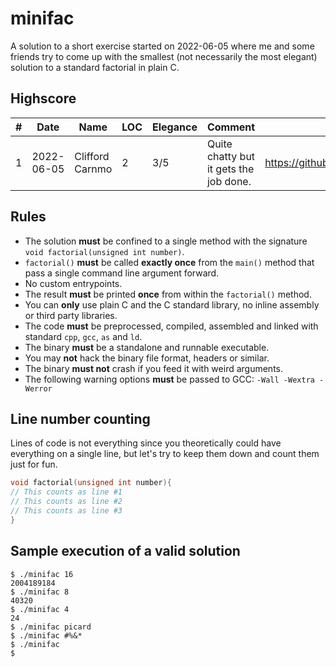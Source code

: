 # minifac

A solution to a short exercise started on 2022-06-05 where me and some friends try to come up with the smallest (not necessarily the most elegant) solution to a standard factorial in plain C.

## Highscore
|#|Date|Name|LOC|Elegance|Comment|Solution|
|-|----|----|---|--------|-------|--------|
|1|2022-06-05|Clifford Carnmo|2|3/5|Quite chatty but it gets the job done.|https://github.com/cliffordcarnmo/minifac/blob/main/minifac.c|

## Rules

* The solution __must__ be confined to a single method with the signature `void factorial(unsigned int number)`.
* `factorial()` __must__ be called __exactly once__ from the `main()` method that pass a single command line argument forward.
* No custom entrypoints.
* The result __must__ be printed __once__ from within the `factorial()` method.
* You can __only__ use plain C and the C standard library, no inline assembly or third party libraries.
* The code __must__ be preprocessed, compiled, assembled and linked with standard `cpp`, `gcc`, `as` and `ld`.
* The binary __must__ be a standalone and runnable executable.
* You may __not__ hack the binary file format, headers or similar.
* The binary __must not__ crash if you feed it with weird arguments.
* The following warning options __must__ be passed to GCC: `-Wall -Wextra -Werror`

## Line number counting

Lines of code is not everything since you theoretically could have everything on a single line, but let's try to keep them down and count them just for fun.

```c
void factorial(unsigned int number){
// This counts as line #1
// This counts as line #2 
// This counts as line #3
}
```

## Sample execution of a valid solution

```
$ ./minifac 16
2004189184
$ ./minifac 8
40320
$ ./minifac 4
24
$ ./minifac picard
$ ./minifac #%&*
$ ./minifac
$
```
